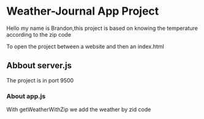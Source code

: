# Weather-Journal App Project

Hello my name is Brandon,this project is based on 
knowing the temperature according to the zip code


To open the project between a website and then an index.html

## Abbout server.js
The project is in port 9500

### About app.js

With getWeatherWithZip we add the weather by zid code


